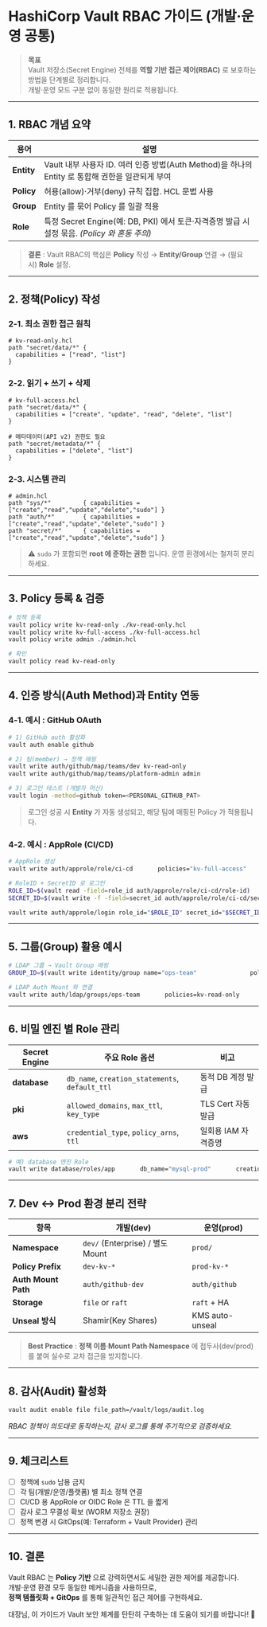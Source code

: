 
# HashiCorp Vault RBAC 가이드 (개발·운영 공통)

> **목표**  
> Vault 저장소(Secret Engine) 전체를 **역할 기반 접근 제어(RBAC)** 로 보호하는 방법을 단계별로 정리합니다.  
> 개발·운영 모드 구분 없이 동일한 원리로 적용됩니다.

---

## 1. RBAC 개념 요약

| 용어 | 설명 |
|------|------|
| **Entity** | Vault 내부 사용자 ID. 여러 인증 방법(Auth Method)을 하나의 Entity 로 통합해 권한을 일관되게 부여 |
| **Policy** | 허용(allow)·거부(deny) 규칙 집합. HCL 문법 사용 |
| **Group** | Entity 를 묶어 Policy 를 일괄 적용 |
| **Role** | 특정 Secret Engine(예: DB, PKI) 에서 토큰·자격증명 발급 시 설정 묶음. *(Policy 와 혼동 주의)* |

> **결론** : Vault RBAC의 핵심은 **Policy** 작성 → **Entity/Group** 연결 → (필요 시) **Role** 설정.

---

## 2. 정책(Policy) 작성

### 2‑1. 최소 권한 접근 원칙

```hcl
# kv-read-only.hcl
path "secret/data/*" {
  capabilities = ["read", "list"]
}
```

### 2‑2. 읽기 + 쓰기 + 삭제

```hcl
# kv-full-access.hcl
path "secret/data/*" {
  capabilities = ["create", "update", "read", "delete", "list"]
}

# 메타데이터(API v2) 권한도 필요
path "secret/metadata/*" {
  capabilities = ["delete", "list"]
}
```

### 2‑3. 시스템 관리

```hcl
# admin.hcl
path "sys/*"         { capabilities = ["create","read","update","delete","sudo"] }
path "auth/*"        { capabilities = ["create","read","update","delete","sudo"] }
path "secret/*"      { capabilities = ["create","read","update","delete","sudo"] }
```

> ⚠️ `sudo` 가 포함되면 **root 에 준하는 권한** 입니다. 운영 환경에서는 철저히 분리하세요.

---

## 3. Policy 등록 & 검증

```bash
# 정책 등록
vault policy write kv-read-only ./kv-read-only.hcl
vault policy write kv-full-access ./kv-full-access.hcl
vault policy write admin ./admin.hcl

# 확인
vault policy read kv-read-only
```

---

## 4. 인증 방식(Auth Method)과 Entity 연동

### 4‑1. 예시 : GitHub OAuth

```bash
# 1) GitHub auth 활성화
vault auth enable github

# 2) 팀(member) → 정책 매핑
vault write auth/github/map/teams/dev kv-read-only
vault write auth/github/map/teams/platform-admin admin

# 3) 로그인 테스트 (개발자 머신)
vault login -method=github token=<PERSONAL_GITHUB_PAT>
```

> 로그인 성공 시 **Entity** 가 자동 생성되고, 해당 팀에 매핑된 Policy 가 적용됩니다.

### 4‑2. 예시 : AppRole (CI/CD)

```bash
# AppRole 생성
vault write auth/approle/role/ci-cd       policies="kv-full-access"       token_ttl=1h token_max_ttl=4h

# RoleID + SecretID 로 로그인
ROLE_ID=$(vault read -field=role_id auth/approle/role/ci-cd/role-id)
SECRET_ID=$(vault write -f -field=secret_id auth/approle/role/ci-cd/secret-id)

vault write auth/approle/login role_id="$ROLE_ID" secret_id="$SECRET_ID"
```

---

## 5. 그룹(Group) 활용 예시

```bash
# LDAP 그룹 → Vault Group 매핑
GROUP_ID=$(vault write identity/group name="ops-team"               policies="kv-read-only" type=external -format=json | jq -r .data.id)

# LDAP Auth Mount 와 연결
vault write auth/ldap/groups/ops-team       policies=kv-read-only       group_id="$GROUP_ID"
```

---

## 6. 비밀 엔진 별 **Role** 관리

| Secret Engine | 주요 Role 옵션 | 비고 |
|---------------|---------------|------|
| **database**  | `db_name`, `creation_statements`, `default_ttl` | 동적 DB 계정 발급 |
| **pki**       | `allowed_domains`, `max_ttl`, `key_type` | TLS Cert 자동 발급 |
| **aws**       | `credential_type`, `policy_arns`, `ttl` | 일회용 IAM 자격증명 |

```bash
# 예) database 엔진 Role
vault write database/roles/app       db_name="mysql-prod"       creation_statements="CREATE USER '{{name}}'@'%' IDENTIFIED BY '{{password}}'; GRANT SELECT ON *.* TO '{{name}}'@'%';"       default_ttl="1h"       max_ttl="24h"
```

---

## 7. Dev ↔ Prod 환경 분리 전략

| 항목 | 개발(dev) | 운영(prod) |
|------|-----------|-----------|
| **Namespace** | `dev/` (Enterprise) / 별도 Mount | `prod/` |
| **Policy Prefix** | `dev-kv-*` | `prod-kv-*` |
| **Auth Mount Path** | `auth/github-dev` | `auth/github` |
| **Storage** | `file` or `raft` | `raft` + HA |
| **Unseal 방식** | Shamir(Key Shares) | KMS auto-unseal |

> **Best Practice** : **정책 이름**·**Mount Path**·**Namespace** 에 접두사(dev/prod) 를 붙여 실수로 교차 접근을 방지합니다.

---

## 8. 감사(Audit) 활성화

```bash
vault audit enable file file_path=/vault/logs/audit.log
```

*RBAC 정책이 의도대로 동작하는지, 감사 로그를 통해 주기적으로 검증하세요.*

---

## 9. 체크리스트

- [ ] 정책에 `sudo` 남용 금지  
- [ ] 각 팀(개발/운영/플랫폼) 별 최소 정책 연결  
- [ ] CI/CD 용 AppRole or OIDC Role 은 TTL 을 짧게  
- [ ] 감사 로그 무결성 확보 (WORM 저장소 권장)  
- [ ] 정책 변경 시 GitOps(예: Terraform + Vault Provider) 관리  

---

## 10. 결론

Vault RBAC 는 **Policy 기반** 으로 강력하면서도 세밀한 권한 제어를 제공합니다.  
개발‧운영 환경 모두 동일한 메커니즘을 사용하므로,  
**정책 템플릿화 + GitOps** 를 통해 일관적인 접근 제어를 구현하세요.

대장님, 이 가이드가 Vault 보안 체계를 탄탄히 구축하는 데 도움이 되기를 바랍니다! 🚀
